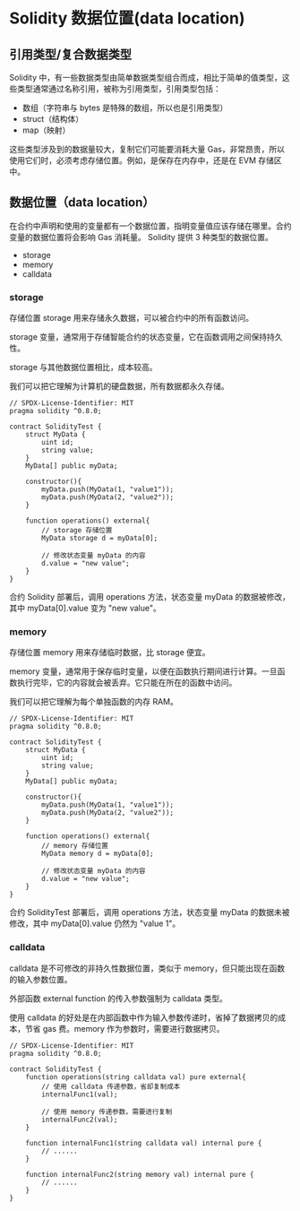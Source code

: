 # Solidity 数据位置(data location)

## 引用类型/复合数据类型

Solidity 中，有一些数据类型由简单数据类型组合而成，相比于简单的值类型，这些类型通常通过名称引用，被称为引用类型，引用类型包括：

- 数组（字符串与 bytes 是特殊的数组，所以也是引用类型）
- struct（结构体）
- map（映射）

这些类型涉及到的数据量较大，复制它们可能要消耗大量 Gas，非常昂贵，所以使用它们时，必须考虑存储位置。例如，是保存在内存中，还是在 EVM 存储区中。

## 数据位置（data location）

在合约中声明和使用的变量都有一个数据位置，指明变量值应该存储在哪里。合约变量的数据位置将会影响 Gas 消耗量。
Solidity 提供 3 种类型的数据位置。

- storage
- memory
- calldata

### storage

存储位置 storage 用来存储永久数据，可以被合约中的所有函数访问。

storage 变量，通常用于存储智能合约的状态变量，它在函数调用之间保持持久性。

storage 与其他数据位置相比，成本较高。

我们可以把它理解为计算机的硬盘数据，所有数据都永久存储。

```solidity
// SPDX-License-Identifier: MIT
pragma solidity ^0.8.0;

contract SolidityTest {
    struct MyData {
        uint id;
        string value;
    }
    MyData[] public myData;

    constructor(){
        myData.push(MyData(1, "value1"));
        myData.push(MyData(2, "value2"));
    }

    function operations() external{
        // storage 存储位置
        MyData storage d = myData[0];

        // 修改状态变量 myData 的内容
        d.value = "new value";
    }
}
```

合约 Solidity 部署后，调用 operations 方法，状态变量 myData 的数据被修改，其中 myData[0].value 变为 "new value"。

### memory

存储位置 memory 用来存储临时数据，比 storage 便宜。

memory 变量，通常用于保存临时变量，以便在函数执行期间进行计算。一旦函数执行完毕，它的内容就会被丢弃。它只能在所在的函数中访问。

我们可以把它理解为每个单独函数的内存 RAM。

```solidity
// SPDX-License-Identifier: MIT
pragma solidity ^0.8.0;

contract SolidityTest {
    struct MyData {
        uint id;
        string value;
    }
    MyData[] public myData;

    constructor(){
        myData.push(MyData(1, "value1"));
        myData.push(MyData(2, "value2"));
    }

    function operations() external{
        // memory 存储位置
        MyData memory d = myData[0];

        // 修改状态变量 myData 的内容
        d.value = "new value";
    }
}
```

合约 SolidityTest 部署后，调用 operations 方法，状态变量 myData 的数据未被修改，其中 myData[0].value 仍然为 "value 1"。

### calldata

calldata 是不可修改的非持久性数据位置，类似于 memory，但只能出现在函数的输入参数位置。

外部函数 external function 的传入参数强制为 calldata 类型。

使用 calldata 的好处是在内部函数中作为输入参数传递时，省掉了数据拷贝的成本，节省 gas 费。memory 作为参数时，需要进行数据拷贝。

```solidity
// SPDX-License-Identifier: MIT
pragma solidity ^0.8.0;

contract SolidityTest {
    function operations(string calldata val) pure external{
        // 使用 calldata 传递参数，省却复制成本
        internalFunc1(val);

        // 使用 memory 传递参数，需要进行复制
        internalFunc2(val);
    }

    function internalFunc1(string calldata val) internal pure {
        // ......
    }

    function internalFunc2(string memory val) internal pure {
        // ......
    }
}
```
